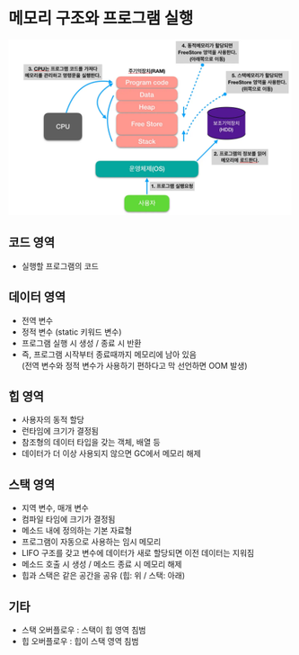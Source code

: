 # 메모리 구조와 프로그램 실행
![Android memory](./android_memory.png)

## 코드 영역
- 실행할 프로그램의 코드

## 데이터 영역
- 전역 변수
- 정적 변수 (static 키워드 변수)
- 프로그램 실행 시 생성 / 종료 시 반환
- 즉, 프로그램 시작부터 종료때까지 메모리에 남아 있음  
  (전역 변수와 정적 변수가 사용하기 편하다고 막 선언하면 OOM 발생)

## 힙 영역
- 사용자의 동적 할당
- 런타임에 크기가 결정됨
- 참조형의 데이터 타입을 갖는 객체, 배열 등
- 데이터가 더 이상 사용되지 않으면 GC에서 메모리 해제

## 스택 영역
- 지역 변수, 매개 변수
- 컴파일 타임에 크기가 결정됨
- 메소드 내에 정의하는 기본 자료형
- 프로그램이 자동으로 사용하는 임시 메모리
- LIFO 구조를 갖고 변수에 데이터가 새로 할당되면 이전 데이터는 지워짐
- 메소드 호출 시 생성 / 메소드 종료 시 메모리 해제
- 힙과 스택은 같은 공간을 공유 (힙: 위 / 스택: 아래)

## 기타
- 스택 오버플로우 : 스택이 힙 영역 침범
- 힙 오버플로우 : 힙이 스택 영역 침범
